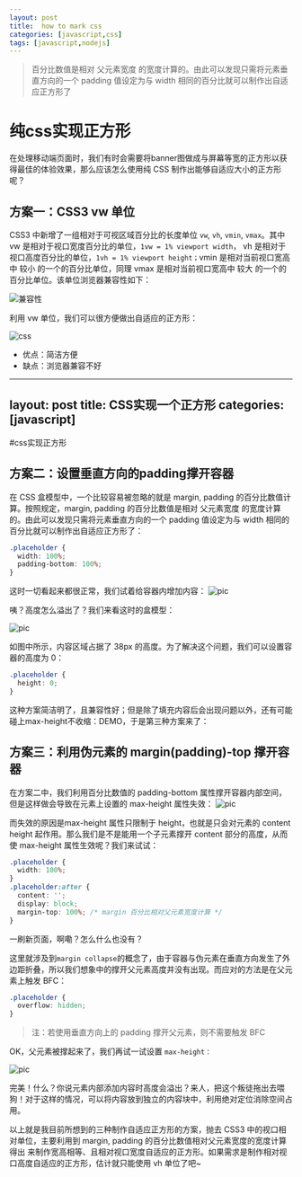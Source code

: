 ```yaml
---
layout: post
title:  how to mark css
categories: [javascript,css]
tags: [javascript,nodejs]
---
```



> 百分比数值是相对 父元素宽度 的宽度计算的。由此可以发现只需将元素垂直方向的一个 padding 值设定为与 width 相同的百分比就可以制作出自适应正方形了

# 纯css实现正方形
在处理移动端页面时，我们有时会需要将banner图做成与屏幕等宽的正方形以获得最佳的体验效果，那么应该怎么使用纯 CSS 制作出能够自适应大小的正方形呢？

## 方案一：CSS3 vw 单位

CSS3 中新增了一组相对于可视区域百分比的长度单位 `vw`, `vh`, `vmin`, `vmax`。其中 vw 是相对于视口宽度百分比的单位，`1vw = 1% viewport width`， vh 是相对于视口高度百分比的单位，`1vh = 1% viewport height；`vmin 是相对当前视口宽高中 较小 的一个的百分比单位，同理 vmax 是相对当前视口宽高中 较大 的一个的百分比单位。该单位浏览器兼容性如下：

![兼容性](http://cc.cocimg.com/api/uploads/20150806/1438854016411308.jpg)

利用 vw 单位，我们可以很方便做出自适应的正方形：

![css](http://cc.cocimg.com/api/uploads/20150806/1438854120158107.png)

* 优点：简洁方便
* 缺点：浏览器兼容不好
---
layout: post
title:  CSS实现一个正方形
categories: [javascript]
---

#css实现正方形

## 方案二：设置垂直方向的padding撑开容器
在 CSS 盒模型中，一个比较容易被忽略的就是 margin, padding 的百分比数值计算。按照规定，margin, padding 的百分比数值是相对 父元素宽度 的宽度计算的。由此可以发现只需将元素垂直方向的一个 padding 值设定为与 width 相同的百分比就可以制作出自适应正方形了：

```css
.placeholder {
  width: 100%;
  padding-bottom: 100%;
}
```
这时一切看起来都很正常，我们试着给容器内增加内容：
![pic](http://cc.cocimg.com/api/uploads/20150806/1438854582415388.jpg)

咦？高度怎么溢出了？我们来看这时的盒模型：

![pic](http://cc.cocimg.com/api/uploads/20150806/1438854717481797.png)

如图中所示，内容区域占据了 38px 的高度。为了解决这个问题，我们可以设置容器的高度为 0：

```css
.placeholder {
  height: 0;
}
```
这种方案简洁明了，且兼容性好；但是除了填充内容后会出现问题以外，还有可能碰上max-height不收缩：DEMO，于是第三种方案来了：

## 方案三：利用伪元素的 margin(padding)-top 撑开容器

在方案二中，我们利用百分比数值的 padding-bottom 属性撑开容器内部空间，但是这样做会导致在元素上设置的 max-height 属性失效：
![pic](http://cc.cocimg.com/api/uploads/20150806/1438854808355052.png)

而失效的原因是max-height 属性只限制于 height，也就是只会对元素的 content height 起作用。那么我们是不是能用一个子元素撑开 content 部分的高度，从而使 max-height 属性生效呢？我们来试试：

```css
.placeholder {
  width: 100%;
}
.placeholder:after {
  content: '';
  display: block;
  margin-top: 100%; /* margin 百分比相对父元素宽度计算 */
}
```
一刷新页面，啊嘞？怎么什么也没有？

这里就涉及到`margin collapse`的概念了，由于容器与伪元素在垂直方向发生了外边距折叠，所以我们想象中的撑开父元素高度并没有出现。而应对的方法是在父元素上触发 BFC：
```css
.placeholder {
  overflow: hidden;
}
```
> 注：若使用垂直方向上的 padding 撑开父元素，则不需要触发 BFC

OK，父元素被撑起来了，我们再试一试设置 `max-height：`

![pic](http://cc.cocimg.com/api/uploads/20150806/1438854896664149.jpg)

完美！什么？你说元素内部添加内容时高度会溢出？来人，把这个叛徒拖出去喂狗！对于这样的情况，可以将内容放到独立的内容块中，利用绝对定位消除空间占用。

以上就是我目前所想到的三种制作自适应正方形的方案，抛去 CSS3 中的视口相对单位，主要利用到 margin, padding 的百分比数值相对父元素宽度的宽度计算得出 来制作宽高相等、且相对视口宽度自适应的正方形。如果需求是制作相对视口高度自适应的正方形，估计就只能使用 vh 单位了吧~

